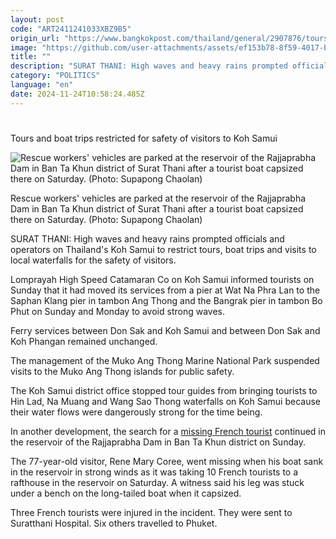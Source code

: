 ```yaml
---
layout: post
code: "ART2411241033XBZ9B5"
origin_url: "https://www.bangkokpost.com/thailand/general/2907876/tours-and-boat-trips-restricted-for-safety-of-visitors-to-koh-samui"
image: "https://github.com/user-attachments/assets/ef153b78-8f59-4017-b870-0b7f97b22c17"
title: ""
description: "SURAT THANI: High waves and heavy rains prompted officials and operators on Thailand"
category: "POLITICS"
language: "en"
date: 2024-11-24T10:58:24.485Z
---
```


# 

Tours and boat trips restricted for safety of visitors to Koh Samui

![Rescue workers' vehicles are parked at the reservoir of the Rajjaprabha Dam in Ban Ta Khun district of Surat Thani after a tourist boat capsized there on Saturday. (Photo: Supapong Chaolan)](https://github.com/user-attachments/assets/2d7fc24c-f8d5-45bd-ad1a-9a92ead001f7)

Rescue workers' vehicles are parked at the reservoir of the Rajjaprabha Dam in Ban Ta Khun district of Surat Thani after a tourist boat capsized there on Saturday. (Photo: Supapong Chaolan)

SURAT THANI: High waves and heavy rains prompted officials and operators on Thailand's Koh Samui to restrict tours, boat trips and visits to local waterfalls for the safety of visitors.

Lomprayah High Speed Catamaran Co on Koh Samui informed tourists on Sunday that it had moved its services from a pier at Wat Na Phra Lan to the Saphan Klang pier in tambon Ang Thong and the Bangrak pier in tambon Bo Phut on Sunday and Monday to avoid strong waves.

Ferry services between Don Sak and Koh Samui and between Don Sak and Koh Phangan remained unchanged.

The management of the Muko Ang Thong Marine National Park suspended visits to the Muko Ang Thong islands for public safety.

The Koh Samui district office stopped tour guides from bringing tourists to Hin Lad, Na Muang and Wang Sao Thong waterfalls on Koh Samui because their water flows were dangerously strong for the time being.

In another development, the search for a [missing French tourist](https://www.bangkokpost.com/thailand/general/2907490/frenchman-missing-after-boat-capsizes) continued in the reservoir of the Rajjaprabha Dam in Ban Ta Khun district on Sunday.

The 77-year-old visitor, Rene Mary Coree, went missing when his boat sank in the reservoir in strong winds as it was taking 10 French tourists to a rafthouse in the reservoir on Saturday. A witness said his leg was stuck under a bench on the long-tailed boat when it capsized.

Three French tourists were injured in the incident. They were sent to Suratthani Hospital. Six others travelled to Phuket.